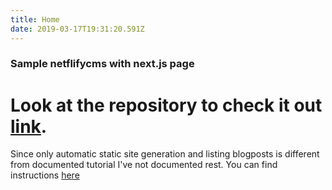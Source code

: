 ```yaml
---
title: Home
date: 2019-03-17T19:31:20.591Z
---
```

### Sample netflifycms with next.js page



# Look at the repository to check it out [link](https://github.com/masives/netlifycms-nextjs/tree/master/content/blogPosts).

Since only automatic static site generation and listing blogposts is different from documented tutorial I've not documented rest. You can find instructions [here](https://www.netlifycms.org/docs/nextjs/)